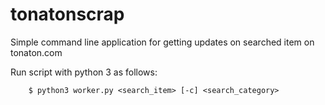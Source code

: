 # tonatonscrap
Simple command line application for getting updates on searched item on tonaton.com

Run script with python 3 as follows:

````$ pip3 install requirements.txt
    $ python3 worker.py <search_item> [-c] <search_category>
````
